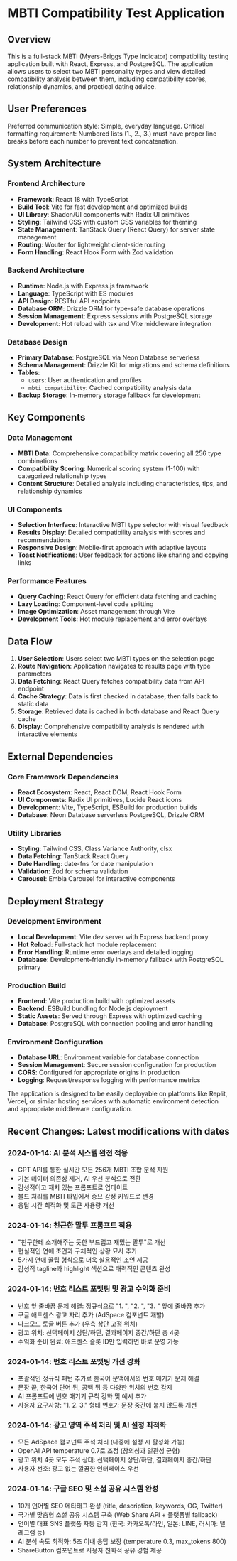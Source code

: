 # MBTI Compatibility Test Application

## Overview

This is a full-stack MBTI (Myers-Briggs Type Indicator) compatibility testing application built with React, Express, and PostgreSQL. The application allows users to select two MBTI personality types and view detailed compatibility analysis between them, including compatibility scores, relationship dynamics, and practical dating advice.

## User Preferences

Preferred communication style: Simple, everyday language.
Critical formatting requirement: Numbered lists (1., 2., 3.) must have proper line breaks before each number to prevent text concatenation.

## System Architecture

### Frontend Architecture
- **Framework**: React 18 with TypeScript
- **Build Tool**: Vite for fast development and optimized builds
- **UI Library**: Shadcn/UI components with Radix UI primitives
- **Styling**: Tailwind CSS with custom CSS variables for theming
- **State Management**: TanStack Query (React Query) for server state management
- **Routing**: Wouter for lightweight client-side routing
- **Form Handling**: React Hook Form with Zod validation

### Backend Architecture
- **Runtime**: Node.js with Express.js framework
- **Language**: TypeScript with ES modules
- **API Design**: RESTful API endpoints
- **Database ORM**: Drizzle ORM for type-safe database operations
- **Session Management**: Express sessions with PostgreSQL storage
- **Development**: Hot reload with tsx and Vite middleware integration

### Database Design
- **Primary Database**: PostgreSQL via Neon Database serverless
- **Schema Management**: Drizzle Kit for migrations and schema definitions
- **Tables**:
  - `users`: User authentication and profiles
  - `mbti_compatibility`: Cached compatibility analysis data
- **Backup Storage**: In-memory storage fallback for development

## Key Components

### Data Management
- **MBTI Data**: Comprehensive compatibility matrix covering all 256 type combinations
- **Compatibility Scoring**: Numerical scoring system (1-100) with categorized relationship types
- **Content Structure**: Detailed analysis including characteristics, tips, and relationship dynamics

### UI Components
- **Selection Interface**: Interactive MBTI type selector with visual feedback
- **Results Display**: Detailed compatibility analysis with scores and recommendations
- **Responsive Design**: Mobile-first approach with adaptive layouts
- **Toast Notifications**: User feedback for actions like sharing and copying links

### Performance Features
- **Query Caching**: React Query for efficient data fetching and caching
- **Lazy Loading**: Component-level code splitting
- **Image Optimization**: Asset management through Vite
- **Development Tools**: Hot module replacement and error overlays

## Data Flow

1. **User Selection**: Users select two MBTI types on the selection page
2. **Route Navigation**: Application navigates to results page with type parameters
3. **Data Fetching**: React Query fetches compatibility data from API endpoint
4. **Cache Strategy**: Data is first checked in database, then falls back to static data
5. **Storage**: Retrieved data is cached in both database and React Query cache
6. **Display**: Comprehensive compatibility analysis is rendered with interactive elements

## External Dependencies

### Core Framework Dependencies
- **React Ecosystem**: React, React DOM, React Hook Form
- **UI Components**: Radix UI primitives, Lucide React icons
- **Development**: Vite, TypeScript, ESBuild for production builds
- **Database**: Neon Database serverless PostgreSQL, Drizzle ORM

### Utility Libraries
- **Styling**: Tailwind CSS, Class Variance Authority, clsx
- **Data Fetching**: TanStack React Query
- **Date Handling**: date-fns for date manipulation
- **Validation**: Zod for schema validation
- **Carousel**: Embla Carousel for interactive components

## Deployment Strategy

### Development Environment
- **Local Development**: Vite dev server with Express backend proxy
- **Hot Reload**: Full-stack hot module replacement
- **Error Handling**: Runtime error overlays and detailed logging
- **Database**: Development-friendly in-memory fallback with PostgreSQL primary

### Production Build
- **Frontend**: Vite production build with optimized assets
- **Backend**: ESBuild bundling for Node.js deployment
- **Static Assets**: Served through Express with optimized caching
- **Database**: PostgreSQL with connection pooling and error handling

### Environment Configuration
- **Database URL**: Environment variable for database connection
- **Session Management**: Secure session configuration for production
- **CORS**: Configured for appropriate origins in production
- **Logging**: Request/response logging with performance metrics

The application is designed to be easily deployable on platforms like Replit, Vercel, or similar hosting services with automatic environment detection and appropriate middleware configuration.

## Recent Changes: Latest modifications with dates

### 2024-01-14: AI 분석 시스템 완전 적용
- GPT API를 통한 실시간 모든 256개 MBTI 조합 분석 지원
- 기본 데이터 의존성 제거, AI 우선 분석으로 전환  
- 감성적이고 재치 있는 프롬프트로 업데이트
- 볼드 처리를 MBTI 타입에서 중요 감정 키워드로 변경
- 응답 시간 최적화 및 토큰 사용량 개선

### 2024-01-14: 친근한 말투 프롬프트 적용
- "친구한테 소개해주는 듯한 부드럽고 재밌는 말투"로 개선
- 현실적인 연애 조언과 구체적인 상황 묘사 추가
- 5가지 연애 꿀팁 형식으로 더욱 실용적인 조언 제공
- 감성적 tagline과 highlight 섹션으로 매력적인 콘텐츠 완성

### 2024-01-14: 번호 리스트 포맷팅 및 광고 수익화 준비
- 번호 앞 줄바꿈 문제 해결: 정규식으로 "1. ", "2. ", "3. " 앞에 줄바꿈 추가
- 구글 애드센스 광고 자리 추가 (AdSpace 컴포넌트 개발)
- 다크모드 토글 버튼 추가 (우측 상단 고정 위치)
- 광고 위치: 선택페이지 상단/하단, 결과페이지 중간/하단 총 4곳 
- 수익화 준비 완료: 애드센스 슬롯 ID만 입력하면 바로 운영 가능

### 2024-01-14: 번호 리스트 포맷팅 개선 강화
- 포괄적인 정규식 패턴 추가로 한국어 문맥에서의 번호 매기기 문제 해결
- 문장 끝, 한국어 단어 뒤, 공백 뒤 등 다양한 위치의 번호 감지
- AI 프롬프트에 번호 매기기 규칙 강화 및 예시 추가
- 사용자 요구사항: "1. 2. 3." 형태 번호가 문장 중간에 붙지 않도록 개선

### 2024-01-14: 광고 영역 주석 처리 및 AI 설정 최적화
- 모든 AdSpace 컴포넌트 주석 처리 (나중에 설정 시 활성화 가능)
- OpenAI API temperature 0.7로 조정 (창의성과 일관성 균형)
- 광고 위치 4곳 모두 주석 상태: 선택페이지 상단/하단, 결과페이지 중간/하단
- 사용자 선호: 광고 없는 깔끔한 인터페이스 우선

### 2024-01-14: 구글 SEO 및 소셜 공유 시스템 완성
- 10개 언어별 SEO 메타태그 완성 (title, description, keywords, OG, Twitter)
- 국가별 맞춤형 소셜 공유 시스템 구축 (Web Share API + 플랫폼별 fallback)
- 언어별 대표 SNS 플랫폼 자동 감지 (한국: 카카오톡/라인, 일본: LINE, 러시아: 텔레그램 등)
- AI 분석 속도 최적화: 5초 이내 응답 보장 (temperature 0.3, max_tokens 800)
- ShareButton 컴포넌트로 사용자 친화적 공유 경험 제공